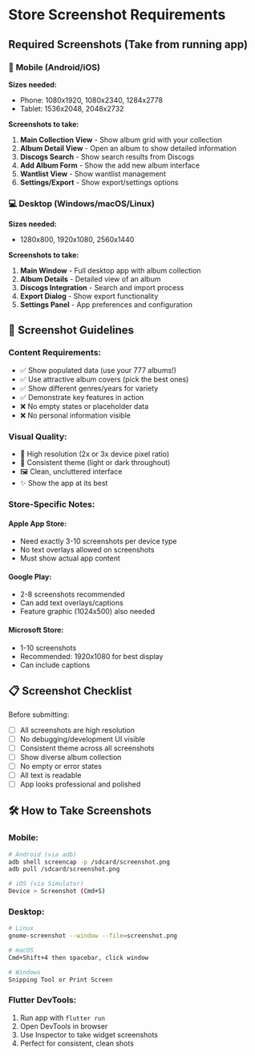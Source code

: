 # Store Screenshot Requirements

## Required Screenshots (Take from running app)

### 📱 **Mobile (Android/iOS)**
**Sizes needed:**
- Phone: 1080x1920, 1080x2340, 1284x2778
- Tablet: 1536x2048, 2048x2732

**Screenshots to take:**
1. **Main Collection View** - Show album grid with your collection
2. **Album Detail View** - Open an album to show detailed information  
3. **Discogs Search** - Show search results from Discogs
4. **Add Album Form** - Show the add new album interface
5. **Wantlist View** - Show wantlist management
6. **Settings/Export** - Show export/settings options

### 💻 **Desktop (Windows/macOS/Linux)**
**Sizes needed:**
- 1280x800, 1920x1080, 2560x1440

**Screenshots to take:**
1. **Main Window** - Full desktop app with album collection
2. **Album Details** - Detailed view of an album
3. **Discogs Integration** - Search and import process
4. **Export Dialog** - Show export functionality
5. **Settings Panel** - App preferences and configuration

## 🎨 **Screenshot Guidelines**

### Content Requirements:
- ✅ Show populated data (use your 777 albums!)
- ✅ Use attractive album covers (pick the best ones)
- ✅ Show different genres/years for variety
- ✅ Demonstrate key features in action
- ❌ No empty states or placeholder data
- ❌ No personal information visible

### Visual Quality:
- 📱 High resolution (2x or 3x device pixel ratio)
- 🎨 Consistent theme (light or dark throughout)
- 🖼️ Clean, uncluttered interface
- ✨ Show the app at its best

### Store-Specific Notes:

#### **Apple App Store:**
- Need exactly 3-10 screenshots per device type
- No text overlays allowed on screenshots
- Must show actual app content

#### **Google Play:**
- 2-8 screenshots recommended
- Can add text overlays/captions
- Feature graphic (1024x500) also needed

#### **Microsoft Store:**
- 1-10 screenshots
- Recommended: 1920x1080 for best display
- Can include captions

## 📋 **Screenshot Checklist**

Before submitting:
- [ ] All screenshots are high resolution
- [ ] No debugging/development UI visible
- [ ] Consistent theme across all screenshots
- [ ] Show diverse album collection
- [ ] No empty or error states
- [ ] All text is readable
- [ ] App looks professional and polished

## 🛠️ **How to Take Screenshots**

### Mobile:
```bash
# Android (via adb)
adb shell screencap -p /sdcard/screenshot.png
adb pull /sdcard/screenshot.png

# iOS (via Simulator)
Device > Screenshot (Cmd+S)
```

### Desktop:
```bash
# Linux
gnome-screenshot --window --file=screenshot.png

# macOS  
Cmd+Shift+4 then spacebar, click window

# Windows
Snipping Tool or Print Screen
```

### Flutter DevTools:
1. Run app with `flutter run`
2. Open DevTools in browser
3. Use Inspector to take widget screenshots
4. Perfect for consistent, clean shots
